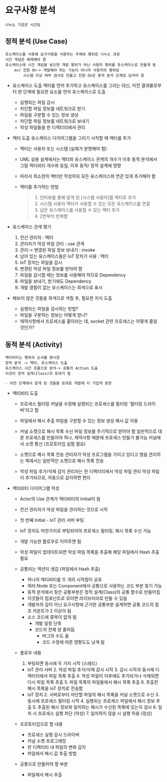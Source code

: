 # 요구사항 분석
    나누는 기준은 시간임

## 정적 분석 (Use Case)
    유스케이스를 사용해 요구사항을 사용하는 주체와 행위로 나누는 과정
    시간 개념은 배제해야 함
    유스케이스에 시간 개념을 넣으면 개발 행위가 아닌 사용자 행위를 유스케이스로 만들게 됨
        ex) 전원 On-> 개발해야 하는 기능이 아니라 사용자의 행위임
            시스템 이상 여부 검사로 만들고 전원 On은 동적 분석 단계로 넘겨야 함
    
* 유스케이스 도출
    액터를 먼저 추가하고 유스케이스를 그리는 대신, 
    이전 결과물로부터 현 단계에 필요한 요소를 먼저 유스케이스로 도출

    - 실행되는 파일 감시
    - 차단할 파일 정보를 네트워크로 받기
    - 파일을 구분할 수 있는 정보 생성
    - 차단할 파일 정보를 네트워크로 보내기
    - 악성 파일들을 한 디렉터리에서 관리
    
* 액터 도출
    유스케이스 다이어그램을 그리기 시작할 때 액터를 추가
    - 액터는 사용자 또는 시스템 (실체가 분명해야 함)
    - UML 실용 설계에서는 액터와 유스케이스 관계의 개수가
        이후 동적 분석에서 그릴 액티비티 개수와 둥일, 이후 동적/ 정적 설계에 영향
    - 따라서 최소한의 액터만 작성하되 모든 유스케이스와 연관 있게 추가해야 함

    - 액터를 추가하는 방법
        > 1. 인터뷰를 통해 알게 된 [시스템 사용자]를 액터로 추가
        > 2. 시스템 사용자 액터가 사용할 수 있는 모든 유스케이스를 연결
        > 3. 남은 유스케이스를 사용할 수 있는 액터 추가
        > 4. 2번부터 반복함
    
* 유스케이스 관계 맺기
    1. 전산 관리자 : 액터
    2. 관리자가 악성 파일 관리 : use 관계
    3. 관리-> 변경된 파일 정보 보내기 : invoke
    4. 남아 있는 유스케이스들은 IoT 장치가 사용 : 액터
    5. IoT 장치는 파일을 감시
    6. 변경된 악성 파일 정보를 받아야 함
    7. 파일을 감시할 때는 정보를 사용해야 하므로 Dependency
    8. 파일을 보내기, 받기에도 Dependency
    9. 개발 경험이 없는 유스케이스는 회색으로 표시

* 해보지 않은 것들을 회색으로 색칠 후, 필요한 지식 도출
    * 실행되는 파일을 감시하는 방법?
    * 파일을 구분하는 정보는 어떻게 얻나?
    * 제약사항에서 프로세스를 줄이라는 데, socket 관련 프로세스는 어떻게 줄일 것인가?

## 동적 분석 (Activity)
    액티비티는 행위의 순서를 명시함
    정적 분석 -> 액터, 유스케이스 도출
    유스케이스 시간 흐름으로 분석-> 공통의 Action 도출
    이것이 정적 설계(Class)의 토대가 됨

    - 이전 단계에서 알게 된 것들을 토대로 개발에 더 가깝게 표현

* 액티비티 도출
    - 프로세스 필터링
        커널을 수정해 실행되는 프로세스를 필터링
        '필터링 드라이버'라고 함

    - 파일에서 해시 추출
        파일을 구분할 수 있는 정보 생성
        해시 값 이용

    - 커널 소켓으로 해시 목록 수신
        파일 정보를 주기적으로 받아야 함
        일반적으로 데몬 프로세스를 만들어야 하나, 제약사항 때문에 프로세스 만들기 불가능
        커널에서 소켓 통신 (프로토타입 실험 필요)

    - 소켓으로 해시 목록 전송
        관리자가 악성 프로그램을 가지고 있다고 했음
        관리하는 쪽에서는 일반적인 소켓으로 해시 목록 전송

    - 악성 파일 추가/삭제 감지
        관리자는 한 디렉터리에서 악성 파일 관리
        악성 파일이 추가되므로, 자동으로 감지하면 편리

* 액티비티 다이어그램 작성
    - Actor의 Use 관계가 액티비티의 Initial이 됨

    - 전산 관리자가 악성 파일을 관리하는 것으로 시작
    - 첫 번째 Initial - IoT 관리 서버 부팅
    - IoT 장치도 마찬가지로 부팅되어야 프로세스 필터링, 해시 목록 수신 가능
    - 개발 가능한 플로우로 이어주면 됨

    - 악성 파일이 업데이트되면 악성 파일 목록을 추출해
        해당 파일에서 Hash 추출 필요

    - 공통되는 액션이 생김 (파일에서 Hash 추출)
        * 하나의 액티비티를 두 개의 시작점이 공유
        * 여러 Node 또는 Component에서 공통으로 사용하는 코드 부분 찾기 가능
        * 동적 분석에서 찾은 공통부분은 정적 설계(Class)의 공통 함수로 만들어짐
        * 이것들이 컴포넌트로 모이면 라이브러리로 만들 수 있음
        * 개발자의 감이 아닌 요구사항에 근거한 공통부분 설계하면 
            공통 코드의 참조 카운트가 2 이상이 됨
        * 소스 코드에 중복이 없게 됨
            - 개발 일정 단축
            - 코드의 전체 양 줄어듬
                * 버그의 수도 줌
                * 코드 수정에 따른 영향도도 낮게 됨
    - 플로우 내용
        1. 부팅되면 동시에 두 가지 시작 (스레드)

        * IoT 관리 서버
            2. 악성 파일 추가/삭제 감시 시작
            3. 감시 시작과 동시에 디렉터리에서 파일 목록 추출
            4. 악성 파일이 이후에도 추가되거나 삭제되면 다시 파일 목록 추출
            5. 파일 목록의 파일들에서 해시 목록 추출
            6. 추출한 해시 목록을 IoT 장치로 전송함
        * IoT 장치
            2. 서버로부터 차단할 파일의 해시 목록을 커널 소켓으로 수신
            3. 동시에 프로세스 필터링 시작
            4. 실행되는 프로세스 파일에서 해시 정보 추출
            5. 추출된 해시 정보와 일치하는 해시가 수신된 목록에 있는지 검사
            6. 일치 시 프로세스 실행 차단 (악성)
            7. 일치하지 않을 시 실행 허용 (정상)

    - 프로토타입으로 할 내용
        * 프로세스 실행 감시 드라이버
        * 커널 소켓 프로그래밍
        * 한 디렉터리 내 파일의 변화 감지
        * 파일에서 해시 값 추출 방법

    - 공통으로 만들어야 할 부분
        * 파일에서 해시 추출